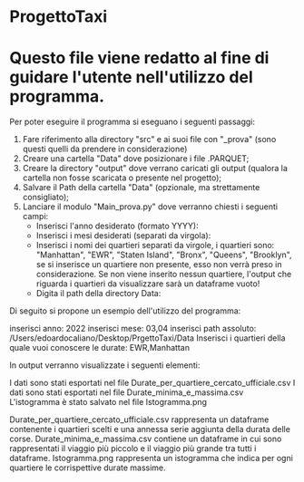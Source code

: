 # ProgettoTaxi

# Questo file viene redatto al fine di guidare l'utente nell'utilizzo del programma. 

Per poter eseguire il programma si eseguano i seguenti passaggi:

 1) Fare riferimento alla directory "src" e ai suoi file con "_prova" (sono questi quelli da prendere in considerazione)
 2) Creare una cartella "Data" dove posizionare i file .PARQUET;
 3) Creare la directory "output" dove verrano caricati gli output (qualora la cartella non fosse scaricata o presente nel progetto);
 4) Salvare il Path della cartella "Data" (opzionale, ma strettamente consigliato);
 5) Lanciare il modulo "Main_prova.py" dove verranno chiesti i seguenti campi:
	- Inserisci l'anno desiderato (formato YYYY):
	- Inserisci i mesi desiderati (separati da virgola):
	- Inserisci i nomi dei quartieri separati da virgole, i quartieri sono: "Manhattan", "EWR", "Staten Island", "Bronx", "Queens", "Brooklyn", se si inserisce un quartiere 
	  non presente, esso non verrà preso in considerazione. Se non viene inserito nessun quartiere, l'output che riguarda i quartieri da visualizzare sarà un dataframe vuoto!
	- Digita il path della directory Data:

 Di seguito si propone un esempio dell'utilizzo del programma: 

inserisci anno: 2022
inserisci mese: 03,04
inserisci path assoluto: /Users/edoardocaliano/Desktop/PrgettoTaxi/Data
Inserisci i quartieri della quale vuoi conoscere le durate: EWR,Manhattan


In output verranno visualizzate i seguenti elementi:
	
I dati sono stati esportati nel file Durate_per_quartiere_cercato_ufficiale.csv
I dati sono stati esportati nel file Durate_minima_e_massima.csv
L'istogramma è stato salvato nel file Istogramma.png 

Durate_per_quartiere_cercato_ufficiale.csv rappresenta un dataframe contenente i quartieri scelti e una annessa serie aggiunta della durata delle corse. 
Durate_minima_e_massima.csv contiene un dataframe in cui sono rappresentati il viaggio più piccolo e il viaggio più grande tra tutti i dataframe. 
Istogramma.png rappresenta un istogramma che indica per ogni quartiere le corrispettive durate massime. 


